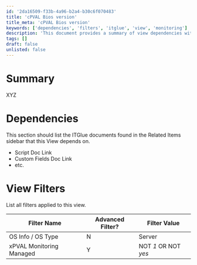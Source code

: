 ```yaml
---
id: '2da16509-f33b-4a96-b2a4-b30c6f070483'
title: 'cPVAL Bios version'
title_meta: 'cPVAL Bios version'
keywords: ['dependencies', 'filters', 'itglue', 'view', 'monitoring']
description: 'This document provides a summary of view dependencies within ConnectWise Automate, detailing the related ITGlue documents and the filters applied to the view for effective monitoring and management.'
tags: []
draft: false
unlisted: false
---
```


# Summary

XYZ

# Dependencies

This section should list the ITGlue documents found in the Related Items sidebar that this View depends on.

- Script Doc Link
- Custom Fields Doc Link
- etc.

# View Filters

List all filters applied to this view.

| Filter Name                     | Advanced Filter? | Filter Value                |
|---------------------------------|------------------|-----------------------------|
| OS Info / OS Type               | N                | Server                      |
| xPVAL Monitoring Managed        | Y                | NOT *1* OR NOT *yes*       |



